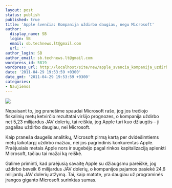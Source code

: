 ```yaml
---
layout: post
status: publish
published: true
title: 'Apple švenčia: Kompanija uždirbo daugiau, negu Microsoft'
author:
  display_name: SB
  login: SB
  email: sb.technews.lt@gmail.com
  url: ''
author_login: SB
author_email: sb.technews.lt@gmail.com
wordpress_id: 5819
wordpress_url: http://localhost/site/new/apple_svencia_kompanija_uzdirbo_daugiau_negu_microsoft/
date: '2011-04-29 19:53:59 +0300'
date_gmt: '2011-04-29 19:53:59 +0300'
categories:
- Naujienos
---
```

<div class="imgright"><img src="http://technews.lt/upload/ipad-sales-photos-5.jpg"  /></div>
<p>Nepaisant to, jog pranešime spaudai Microsoft rašo, jog jos trečiojo fiskalinių metų ketvirčio rezultatai viršijo prognozes, o kompanija uždirbo net 5,23 milijardus JAV dolerių, tai reiškia, jog Apple turi kuo džiaugtis – ji pagaliau uždirbo daugiau, nei Microsoft.</p>
<p>Kaip praneša daugelis analitikų, Microsoft pirmą kartą per dvidešimtiems metų laikotarpį uždirbo mažiau, nei jos pagrindinis konkurentas Apple. Praėjusiais metais Apple nors ir sugebėjo pagal rinkos kapitalizaciją aplenkti Microsoft, tačiau tai mažai ką reiškė.</p>
<p>Galime priminti, kad praėjusią savaitę Apple su džiaugsmu pareiškė, jog uždirbo beveik 6 milijardus JAV dolerių, o kompanijos pajamos pasiekė 24,6 milijardų JAV dolerių atžymą. Tai, kaip matote, yra daugiau už programinės įrangos giganto Microsoft surinktas sumas.<br /></p>
